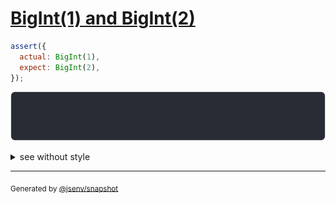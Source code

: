 # [BigInt(1) and BigInt(2)](../../number.test.js#L138)

```js
assert({
  actual: BigInt(1),
  expect: BigInt(2),
});
```

![img](throw.svg)

<details>
  <summary>see without style</summary>

```console
AssertionError: actual and expect are different

actual: 1n
expect: 2n
```

</details>

---
<sub>
  Generated by <a href="https://github.com/jsenv/core/tree/main/packages/independent/snapshot">@jsenv/snapshot</a>
</sub>